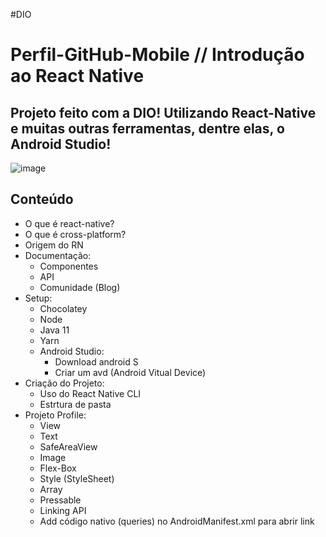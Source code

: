 #DIO
# Perfil-GitHub-Mobile // Introdução ao React Native

## Projeto feito com a DIO! Utilizando React-Native e muitas outras ferramentas, dentre elas, o Android Studio!
![image](https://user-images.githubusercontent.com/93789218/173389425-f4ea59d2-a3bb-4275-a6ef-1cef2c562baa.png)

## Conteúdo 
- O que é react-native?
- O que é cross-platform?
- Origem do RN
- Documentação:
  - Componentes
  - API
  - Comunidade (Blog)  
- Setup:
  - Chocolatey
  - Node
  - Java 11
  - Yarn
  - Android Studio:
    - Download android S
    - Criar um avd (Android Vitual Device)
- Criação do Projeto:
  - Uso do React Native CLI
  - Estrtura de pasta
- Projeto Profile:
  - View
  - Text
  - SafeAreaView
  - Image
  - Flex-Box
  - Style (StyleSheet)
  - Array
  - Pressable
  - Linking API
  - Add código nativo (queries) no AndroidManifest.xml para abrir link
